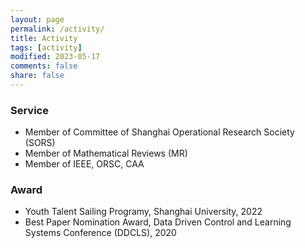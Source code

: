 ```yaml
---
layout: page
permalink: /activity/
title: Activity
tags: [activity]
modified: 2023-05-17 
comments: false
share: false
---
```



### Service

* Member of Committee of Shanghai Operational Research Society (SORS)
* Member of Mathematical Reviews (MR)
* Member of IEEE, ORSC, CAA 

### Award

* Youth Talent Sailing Programy, Shanghai University, 2022
* Best Paper Nomination Award, Data Driven Control and Learning Systems Conference (DDCLS), 2020
